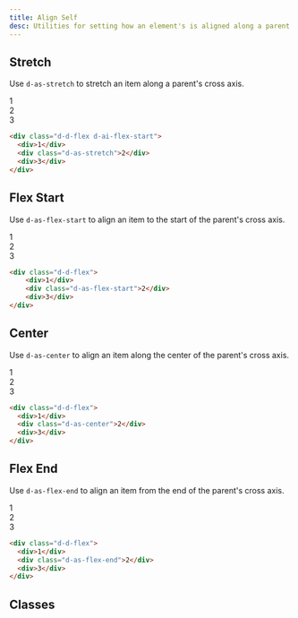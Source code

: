 ```yaml
---
title: Align Self
desc: Utilities for setting how an element's is aligned along a parent's cross axis.
---
```


## Stretch
Use `d-as-stretch` to stretch an item along a parent's cross axis.

<code-well-header class="d-fl-center d-fd-column d-p24 d-bgc-purple-100 d-bgo50 d-w100p d-hmn216">
  <div class="d-d-flex d-ai-flex-start d-p8 d-w100p d-hmn216 d-bar8 d-bgc-purple-100">
    <div class="d-fl-center d-fl1 d-m8 d-p16 d-bgc-purple-300 d-bar4 d-fs24 d-fw-bold">1</div>
    <div class="d-fl-center d-fl1 d-as-stretch d-m8 d-p16 d-bgc-purple-300 d-bar4 d-fs24 d-fw-bold">2</div>
    <div class="d-fl-center d-fl1 d-m8 d-p16 d-bgc-purple-300 d-bar4 d-fs24 d-fw-bold">3</div>
  </div>
</code-well-header>

```html
<div class="d-d-flex d-ai-flex-start">
  <div>1</div>
  <div class="d-as-stretch">2</div>
  <div>3</div>
</div>
```

## Flex Start
Use `d-as-flex-start` to align an item to the start of the parent's cross axis.

<code-well-header class="d-fl-center d-fd-column d-p24 d-bgc-pink-100 d-bgo50 d-w100p d-hmn216">
  <div class="d-d-flex d-p8 d-w100p d-hmn216 d-bar8 d-bgc-pink-100">
    <div class="d-fl-center d-fl1 d-m8 d-p16 d-bgc-pink-300 d-bar4 d-fs24 d-fw-bold">1</div>
    <div class="d-fl-center d-fl1 d-as-flex-start d-m8 d-p16 d-bgc-pink-300 d-bar4 d-fs24 d-fw-bold">2</div>
    <div class="d-fl-center d-fl1 d-m8 d-p16 d-bgc-pink-300 d-bar4 d-fs24 d-fw-bold">3</div>
  </div>
</code-well-header>

```html
<div class="d-d-flex">
    <div>1</div>
    <div class="d-as-flex-start">2</div>
    <div>3</div>
</div>
```

## Center
Use `d-as-center` to align an item along the center of the parent's cross axis.

<code-well-header class="d-fl-center d-fd-column d-p24 d-bgc-green-100 d-bgo50 d-w100p d-hmn216">
  <div class="d-d-flex d-p8 d-w100p d-hmn216 d-bar8 d-bgc-green-100">
    <div class="d-fl-center d-fl1 d-m8 d-p16 d-bgc-green-300 d-bar4 d-fs24 d-fw-bold">1</div>
    <div class="d-fl-center d-fl1 d-as-center d-m8 d-p16 d-bgc-green-300 d-bar4 d-fs24 d-fw-bold">2</div>
    <div class="d-fl-center d-fl1 d-m8 d-p16 d-bgc-green-300 d-bar4 d-fs24 d-fw-bold">3</div>
  </div>
</code-well-header>

```html
<div class="d-d-flex">
  <div>1</div>
  <div class="d-as-center">2</div>
  <div>3</div>
</div>
```

## Flex End
Use `d-as-flex-end` to align an item from the end of the parent's cross axis.

<code-well-header class="d-fl-center d-fd-column d-p24 d-bgc-red-100 d-bgo50 d-w100p d-hmn216">
  <div class="d-d-flex d-p8 d-w100p d-hmn216 d-bar8 d-bgc-red-100">
    <div class="d-fl-center d-fl1 d-m8 d-p16 d-bgc-red-300 d-bar4 d-fs24 d-fw-bold">1</div>
    <div class="d-fl-center d-fl1 d-as-flex-end d-m8 d-p16 d-bgc-red-300 d-bar4 d-fs24 d-fw-bold">2</div>
    <div class="d-fl-center d-fl1 d-m8 d-p16 d-bgc-red-300 d-bar4 d-fs24 d-fw-bold">3</div>
  </div>
</code-well-header>

```html
<div class="d-d-flex">
  <div>1</div>
  <div class="d-as-flex-end">2</div>
  <div>3</div>
</div>
```

<script setup>
  import { alignSelf } from '@data/flex.json';
</script>

## Classes
<utility-class-table>
  <template #content>
    <tbody>
      <tr v-for=" { class: className, output } in alignSelf">
        <th scope="row" class="d-ff-mono d-fc-purple d-fw-normal d-fs12">.d-{{ className }}</th>
        <td class="d-ff-mono d-fc-orange d-fs12">{{ output }}</td>
      </tr>
    </tbody>
</template>
</utility-class-table>
